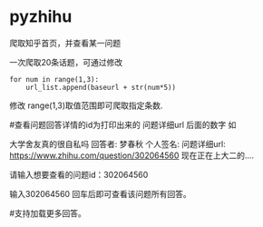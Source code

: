 # pyzhihu
爬取知乎首页，并查看某一问题

一次爬取20条话题，可通过修改

    for num in range(1,3):
        url_list.append(baseurl + str(num*5))
 
修改 range(1,3)取值范围即可爬取指定条数.

#查看问题回答详情的id为打印出来的 问题详细url 后面的数字
如

大学舍友真的很自私吗
回答者: 梦春秋
个人签名: 
问题详细url:  https://www.zhihu.com/question/302064560
现在正在上大二的....

请输入想要查看的问题id：302064560


输入302064560 回车后即可查看该问题所有回答。

#支持加载更多回答。
